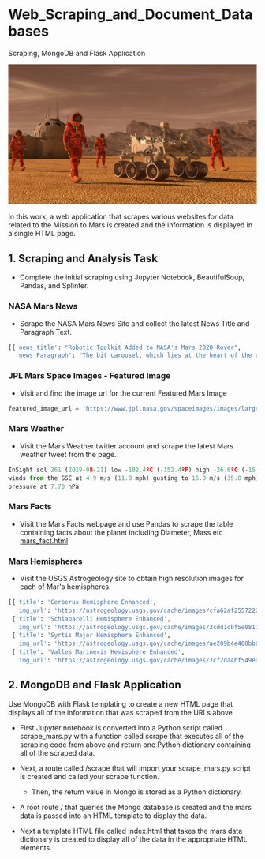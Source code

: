 # Web_Scraping_and_Document_Databases
Scraping, MongoDB and Flask Application

![mission_to_mars_image](https://github.com/ofunkey/Web_Scraping_and_Document_Databases/blob/master/Mission%20to%20Mars/mission_to_mars_im.png)

In this work, a web application that scrapes various websites for data related to the Mission to Mars is created and the information is displayed in a single HTML page.

## 1. Scraping and Analysis Task
* Complete the initial scraping using Jupyter Notebook, BeautifulSoup, Pandas, and Splinter.

### NASA Mars News
* Scrape the NASA Mars News Site and collect the latest News Title and Paragraph Text. 
```python
[{'news_title': "Robotic Toolkit Added to NASA's Mars 2020 Rover",
  'news Paragraph': "The bit carousel, which lies at the heart of the rover's Sample Caching System, is now aboard NASA's newest rover. "}]
  ```

### JPL Mars Space Images - Featured Image
* Visit and find the image url for the current Featured Mars Image
```python
featured_image_url = 'https://www.jpl.nasa.gov/spaceimages/images/largesize/PIA18614_hires.jpg'
```

### Mars Weather
* Visit the Mars Weather twitter account and scrape the latest Mars weather tweet from the page.
```python
InSight sol 261 (2019-08-21) low -102.4ºC (-152.4ºF) high -26.6ºC (-15.8ºF)
winds from the SSE at 4.9 m/s (11.0 mph) gusting to 16.0 m/s (35.8 mph)
pressure at 7.70 hPa
```

###   Mars Facts
* Visit the Mars Facts webpage and use Pandas to scrape the table containing facts about the planet including Diameter, Mass etc
[mars_fact.html](https://github.com/ofunkey/Web_Scraping_and_Document_Databases/blob/master/Mission%20to%20Mars/mars_fact_table.html)


### Mars Hemispheres
* Visit the USGS Astrogeology site to obtain high resolution images for each of Mar's hemispheres.
```python
[{'title': 'Cerberus Hemisphere Enhanced',
  'img_url': 'https://astrogeology.usgs.gov/cache/images/cfa62af2557222a02478f1fcd781d445_cerberus_enhanced.tif_full.jpg'},
 {'title': 'Schiaparelli Hemisphere Enhanced',
  'img_url': 'https://astrogeology.usgs.gov/cache/images/3cdd1cbf5e0813bba925c9030d13b62e_schiaparelli_enhanced.tif_full.jpg'},
 {'title': 'Syrtis Major Hemisphere Enhanced',
  'img_url': 'https://astrogeology.usgs.gov/cache/images/ae209b4e408bb6c3e67b6af38168cf28_syrtis_major_enhanced.tif_full.jpg'},
 {'title': 'Valles Marineris Hemisphere Enhanced',
  'img_url': 'https://astrogeology.usgs.gov/cache/images/7cf2da4bf549ed01c17f206327be4db7_valles_marineris_enhanced.tif_full.jpg'}]
  ```

## 2. MongoDB and Flask Application
Use MongoDB with Flask templating to create a new HTML page that displays all of the information that was scraped from the URLs above
* First Jupyter notebook is converted into a Python script called scrape_mars.py with a function called scrape that executes all of the scraping code from above and return one Python dictionary containing all of the scraped data.
* Next, a route called /scrape that will import your scrape_mars.py script is created and called your scrape function.
  * Then, the return value in Mongo is stored as a Python dictionary.
* A root route / that queries the Mongo database is created and the mars data is passed into an HTML template to display the data.

* Next a template HTML file called index.html that takes the mars data dictionary is created to display all of the data in the appropriate HTML elements. 
